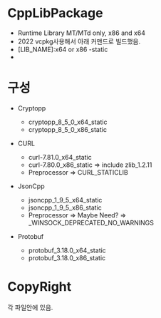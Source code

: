 # CppLibPackage
* Runtime Library MT/MTd only, x86 and x64
* 2022 vcpkg사용해서 아래 커맨드로 빌드했음.
* [LIB_NAME]:x64 or x86 -static
* 
# 구성
* Cryptopp
   * cryptopp_8_5_0_x64_static
   * cryptopp_8_5_0_x86_static

* CURL
  * curl-7.81.0_x64_static
  * curl-7.80.0_x86_static => include zlib_1.2.11
  * Preprocessor => CURL_STATICLIB

* JsonCpp
  * jsoncpp_1_9_5_x64_static
  * jsoncpp_1_9_5_x86_static
  * Preprocessor => Maybe Need? => _WINSOCK_DEPRECATED_NO_WARNINGS

* Protobuf
  * protobuf_3.18.0_x64_static
  * protobuf_3.18.0_x86_static

# CopyRight
각 파일안에 있음.
